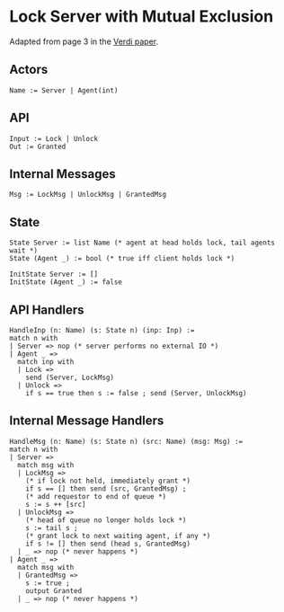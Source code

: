 Lock Server with Mutual Exclusion
=================================

Adapted from page 3 in the [Verdi paper](http://verdi.uwplse.org/verdi.pdf).

Actors
-----

```coq
Name := Server | Agent(int)
```

API
---

```coq
Input := Lock | Unlock
Out := Granted
```

Internal Messages
----------------

```coq
Msg := LockMsg | UnlockMsg | GrantedMsg
```

State
-----

```coq
State Server := list Name (* agent at head holds lock, tail agents wait *)
State (Agent _) := bool (* true iff client holds lock *)

InitState Server := []
InitState (Agent _) := false
```

API Handlers
------------

```coq
HandleInp (n: Name) (s: State n) (inp: Inp) :=
match n with
| Server => nop (* server performs no external IO *)
| Agent _ => 
  match inp with
  | Lock => 
    send (Server, LockMsg)
  | Unlock =>
    if s == true then s := false ; send (Server, UnlockMsg)
```

Internal Message Handlers
-------------------------

```coq
HandleMsg (n: Name) (s: State n) (src: Name) (msg: Msg) :=
match n with
| Server =>
  match msg with
  | LockMsg => 
    (* if lock not held, immediately grant *)
    if s == [] then send (src, GrantedMsg) ;
    (* add requestor to end of queue *)
    s := s ++ [src]
  | UnlockMsg =>
    (* head of queue no longer holds lock *)
    s := tail s ;
    (* grant lock to next waiting agent, if any *)
    if s != [] then send (head s, GrantedMsg)
  | _ => nop (* never happens *)
| Agent _ => 
  match msg with
  | GrantedMsg =>
    s := true ;
    output Granted
  | _ => nop (* never happens *)
```

